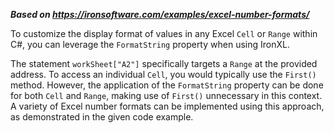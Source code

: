 ***Based on <https://ironsoftware.com/examples/excel-number-formats/>***

To customize the display format of values in any Excel `Cell` or `Range` within C#, you can leverage the `FormatString` property when using IronXL.

The statement `workSheet["A2"]` specifically targets a `Range` at the provided address. To access an individual `Cell`, you would typically use the `First()` method. However, the application of the `FormatString` property can be done for both `Cell` and `Range`, making use of `First()` unnecessary in this context. A variety of Excel number formats can be implemented using this approach, as demonstrated in the given code example.